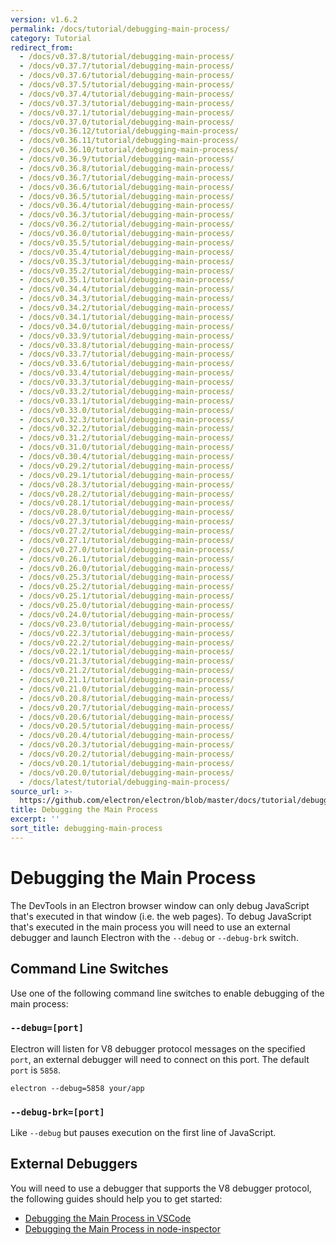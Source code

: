 ```yaml
---
version: v1.6.2
permalink: /docs/tutorial/debugging-main-process/
category: Tutorial
redirect_from:
  - /docs/v0.37.8/tutorial/debugging-main-process/
  - /docs/v0.37.7/tutorial/debugging-main-process/
  - /docs/v0.37.6/tutorial/debugging-main-process/
  - /docs/v0.37.5/tutorial/debugging-main-process/
  - /docs/v0.37.4/tutorial/debugging-main-process/
  - /docs/v0.37.3/tutorial/debugging-main-process/
  - /docs/v0.37.1/tutorial/debugging-main-process/
  - /docs/v0.37.0/tutorial/debugging-main-process/
  - /docs/v0.36.12/tutorial/debugging-main-process/
  - /docs/v0.36.11/tutorial/debugging-main-process/
  - /docs/v0.36.10/tutorial/debugging-main-process/
  - /docs/v0.36.9/tutorial/debugging-main-process/
  - /docs/v0.36.8/tutorial/debugging-main-process/
  - /docs/v0.36.7/tutorial/debugging-main-process/
  - /docs/v0.36.6/tutorial/debugging-main-process/
  - /docs/v0.36.5/tutorial/debugging-main-process/
  - /docs/v0.36.4/tutorial/debugging-main-process/
  - /docs/v0.36.3/tutorial/debugging-main-process/
  - /docs/v0.36.2/tutorial/debugging-main-process/
  - /docs/v0.36.0/tutorial/debugging-main-process/
  - /docs/v0.35.5/tutorial/debugging-main-process/
  - /docs/v0.35.4/tutorial/debugging-main-process/
  - /docs/v0.35.3/tutorial/debugging-main-process/
  - /docs/v0.35.2/tutorial/debugging-main-process/
  - /docs/v0.35.1/tutorial/debugging-main-process/
  - /docs/v0.34.4/tutorial/debugging-main-process/
  - /docs/v0.34.3/tutorial/debugging-main-process/
  - /docs/v0.34.2/tutorial/debugging-main-process/
  - /docs/v0.34.1/tutorial/debugging-main-process/
  - /docs/v0.34.0/tutorial/debugging-main-process/
  - /docs/v0.33.9/tutorial/debugging-main-process/
  - /docs/v0.33.8/tutorial/debugging-main-process/
  - /docs/v0.33.7/tutorial/debugging-main-process/
  - /docs/v0.33.6/tutorial/debugging-main-process/
  - /docs/v0.33.4/tutorial/debugging-main-process/
  - /docs/v0.33.3/tutorial/debugging-main-process/
  - /docs/v0.33.2/tutorial/debugging-main-process/
  - /docs/v0.33.1/tutorial/debugging-main-process/
  - /docs/v0.33.0/tutorial/debugging-main-process/
  - /docs/v0.32.3/tutorial/debugging-main-process/
  - /docs/v0.32.2/tutorial/debugging-main-process/
  - /docs/v0.31.2/tutorial/debugging-main-process/
  - /docs/v0.31.0/tutorial/debugging-main-process/
  - /docs/v0.30.4/tutorial/debugging-main-process/
  - /docs/v0.29.2/tutorial/debugging-main-process/
  - /docs/v0.29.1/tutorial/debugging-main-process/
  - /docs/v0.28.3/tutorial/debugging-main-process/
  - /docs/v0.28.2/tutorial/debugging-main-process/
  - /docs/v0.28.1/tutorial/debugging-main-process/
  - /docs/v0.28.0/tutorial/debugging-main-process/
  - /docs/v0.27.3/tutorial/debugging-main-process/
  - /docs/v0.27.2/tutorial/debugging-main-process/
  - /docs/v0.27.1/tutorial/debugging-main-process/
  - /docs/v0.27.0/tutorial/debugging-main-process/
  - /docs/v0.26.1/tutorial/debugging-main-process/
  - /docs/v0.26.0/tutorial/debugging-main-process/
  - /docs/v0.25.3/tutorial/debugging-main-process/
  - /docs/v0.25.2/tutorial/debugging-main-process/
  - /docs/v0.25.1/tutorial/debugging-main-process/
  - /docs/v0.25.0/tutorial/debugging-main-process/
  - /docs/v0.24.0/tutorial/debugging-main-process/
  - /docs/v0.23.0/tutorial/debugging-main-process/
  - /docs/v0.22.3/tutorial/debugging-main-process/
  - /docs/v0.22.2/tutorial/debugging-main-process/
  - /docs/v0.22.1/tutorial/debugging-main-process/
  - /docs/v0.21.3/tutorial/debugging-main-process/
  - /docs/v0.21.2/tutorial/debugging-main-process/
  - /docs/v0.21.1/tutorial/debugging-main-process/
  - /docs/v0.21.0/tutorial/debugging-main-process/
  - /docs/v0.20.8/tutorial/debugging-main-process/
  - /docs/v0.20.7/tutorial/debugging-main-process/
  - /docs/v0.20.6/tutorial/debugging-main-process/
  - /docs/v0.20.5/tutorial/debugging-main-process/
  - /docs/v0.20.4/tutorial/debugging-main-process/
  - /docs/v0.20.3/tutorial/debugging-main-process/
  - /docs/v0.20.2/tutorial/debugging-main-process/
  - /docs/v0.20.1/tutorial/debugging-main-process/
  - /docs/v0.20.0/tutorial/debugging-main-process/
  - /docs/latest/tutorial/debugging-main-process/
source_url: >-
  https://github.com/electron/electron/blob/master/docs/tutorial/debugging-main-process.md
title: Debugging the Main Process
excerpt: ''
sort_title: debugging-main-process
---
```




<!--


                                      ::::
                                    :o+//+o:
                                    +o    oo-
                                    :o+//oo/+o/
                                      -::-   -oo:
                                               /s/
                      -::::::::-                :s/  :::--
                  :+oo+////////+:        -:/+oo/ :s:-///++oo+:
                /o+:                -/+oo+/:-     +o-      -:+o:
               /s:              -:+o+/:           -o+         :s/
              -s/            -/oo/:                /s-         +s-
              -s/         -/oo/-                   -s/         /s-
               oo       :+o/-                       oo         oo
               -s/    :oo/                          /s-       /s-
                :s/ :oo:              -::-          /s-      /s:
                  -+o/               /ssss/         :s:    -+o-
                 :o+--               /ssss/         :s:   :o+-
                :s/  +o:              -::-          /s-   --
               -s/    :+o/-                         /s-
               oo       -+o+-                       oo
              -s/         -/oo/-                   -s/
             -+soo+:         -/oo/:                /s-      /oooo+-
             o+   :s:           -:+o+/:-          -o+      /s:  -oo
             oo:--/s:       ::      -:+oo+/:-     -/-      /s/--:o+
              :+++/-        :s:          -:/+ooo++//////++oo//+o+:
                             /s:                --::::::--
                              /s/              /s-
                               :oo:          :oo:
                                 /oo/-    -/oo/
                                   -/+oooo+/-





                   _______  _______  _______  _______  __
                  |       ||       ||       ||       ||  |
                  |  _____||_     _||   _   ||    _  ||  |
                  | |_____   |   |  |  | |  ||   |_| ||  |
                  |_____  |  |   |  |  |_|  ||    ___||__|
                   _____| |  |   |  |       ||   |     __
                  |_______|  |___|  |_______||___|    |__|


    This file is generated automatically, so it should not be edited.

    To make changes, head over to the electron/electron repository:

    https://github.com/electron/electron/blob/master/docs/tutorial/debugging-main-process.md

    Thanks!

-->
# Debugging the Main Process

The DevTools in an Electron browser window can only debug JavaScript that's executed in that window (i.e. the web pages). To debug JavaScript that's executed in the main process you will need to use an external debugger and launch Electron with the `--debug` or `--debug-brk` switch.

## Command Line Switches

Use one of the following command line switches to enable debugging of the main process:

### `--debug=[port]`

Electron will listen for V8 debugger protocol messages on the specified `port`, an external debugger will need to connect on this port. The default `port` is `5858`.

```shell
electron --debug=5858 your/app
```

### `--debug-brk=[port]`

Like `--debug` but pauses execution on the first line of JavaScript.

## External Debuggers

You will need to use a debugger that supports the V8 debugger protocol, the following guides should help you to get started:

*   [Debugging the Main Process in VSCode]({{site.baseurl}}/docs/tutorial/debugging-main-process-vscode)
*   [Debugging the Main Process in node-inspector]({{site.baseurl}}/docs/tutorial/debugging-main-process-node-inspector)
